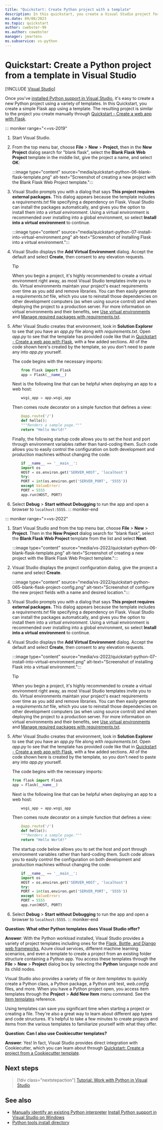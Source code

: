 ```yaml
---
title: "Quickstart: Create Python project with a template"
description: In this quickstart, you create a Visual Studio project for Python by using the built-in template for a basic Flask application.
ms.date: 09/08/2023
ms.topic: quickstart
author: cwebster-99
ms.author: cowebster
manager: jmartens
ms.subservice: vs-python
---
```


# Quickstart: Create a Python project from a template in Visual Studio

[!INCLUDE [Visual Studio](~/includes/applies-to-version/vs-windows-only.md)]

Once you've [installed Python support in Visual Studio](installing-python-support-in-visual-studio.md), it's easy to create a new Python project using a variety of templates. In this Quickstart, you create a simple Flask app using a template. The resulting project is similar to the project you create manually through [Quickstart - Create a web app with Flask](../ide/quickstart-python.md).

::: moniker range="<=vs-2019"

1. Start Visual Studio.
1. From the top menu bar, choose **File** > **New** > **Project**, then in the **New Project** dialog search for "blank flask", select the **Blank Flask Web Project** template in the middle list, give the project a name, and select **OK**:

   :::image type="content" source="media/quickstart-python-06-blank-flask-template.png" alt-text="Screenshot of creating a new project with the Blank Flask Web Project template.":::

1. Visual Studio prompts you with a dialog that says **This project requires external packages.** This dialog appears because the template includes a _requirements.txt_ file specifying a dependency on Flask. Visual Studio can install the packages automatically, and gives you the option to install them into a _virtual environment_. Using a virtual environment is recommended over installing into a global environment, so select **Install into a virtual environment** to continue.

   :::image type="content" source="media/quickstart-python-07-install-into-virtual-environment.png" alt-text="Screenshot of installing Flask into a virtual environment.":::

1. Visual Studio displays the **Add Virtual Environment** dialog. Accept the default and select **Create**, then consent to any elevation requests.

   > [!Tip]
   > When you begin a project, it's highly recommended to create a virtual environment right away, as most Visual Studio templates invite you to do. Virtual environments maintain your project's exact requirements over time as you add and remove libraries. You can then easily generate a _requirements.txt_ file, which you use to reinstall those dependencies on other development computers (as when using source control) and when deploying the project to a production server. For more information on virtual environments and their benefits, see [Use virtual environments](../python/selecting-a-python-environment-for-a-project.md#use-virtual-environments) and [Manage required packages with requirements.txt](../python/managing-required-packages-with-requirements-txt.md).

1. After Visual Studio creates that environment, look in **Solution Explorer** to see that you have an _app.py_ file along with _requirements.txt_. Open _app.py_ to see that the template has provided code like that in [Quickstart - Create a web app with Flask](../ide/quickstart-python.md), with a few added sections. All of the code shown here's created by the template, so you don't need to paste any into _app.py_ yourself.

   The code begins with the necessary imports:

   ```python
       from flask import Flask
       app = Flask(__name__)
   ```

   Next is the following line that can be helpful when deploying an app to a web host:

   ```python
       wsgi_app = app.wsgi_app
   ```

   Then comes route decorator on a simple function that defines a view:

   ```python
       @app.route('/')
       def hello():
       """Renders a sample page."""
       return "Hello World!"
   ```

   Finally, the following startup code allows you to set the host and port through environment variables rather than hard-coding them. Such code allows you to easily control the configuration on both development and production machines without changing the code:

   ```python
       if __name__ == '__main__':
       import os
       HOST = os.environ.get('SERVER_HOST', 'localhost')
       try:
       PORT = int(os.environ.get('SERVER_PORT', '5555'))
       except ValueError:
       PORT = 5555
       app.run(HOST, PORT)
   ```

1. Select **Debug** > **Start without Debugging** to run the app and open a browser to `localhost:5555`.
   ::: moniker-end

::: moniker range=">=vs-2022"

1. Start Visual Studio and from the top menu bar, choose **File** > **New** > **Project**. Then in the **New Project** dialog search for "blank flask", select the **Blank Flask Web Project** template from the list and select **Next**.

   :::image type="content" source="media/vs-2022/quickstart-python-06-blank-flask-template.png" alt-text="Screenshot of creating a new project with the Blank Flask Web Project template.":::

1. Visual Studio displays the project configuration dialog, give the project a name and select **Create**.

   :::image type="content" source="media/vs-2022/quickstart-python-065-blank-flask-project-config.png" alt-text="Screenshot of configure the new project fields with a name and desired location.":::

1. Visual Studio prompts you with a dialog that says **This project requires external packages.** This dialog appears because the template includes a _requirements.txt_ file specifying a dependency on Flask. Visual Studio can install the packages automatically, and gives you the option to install them into a _virtual environment_. Using a virtual environment is recommended over installing into a global environment, so select **Install into a virtual environment** to continue.

1. Visual Studio displays the **Add Virtual Environment** dialog. Accept the default and select **Create**, then consent to any elevation requests.

   :::image type="content" source="media/vs-2022/quickstart-python-07-install-into-virtual-environment.png" alt-text="Screenshot of installing Flask into a virtual environment.":::

   > [!Tip]
   > When you begin a project, it's highly recommended to create a virtual environment right away, as most Visual Studio templates invite you to do. Virtual environments maintain your project's exact requirements over time as you add and remove libraries. You can then easily generate a _requirements.txt_ file, which you use to reinstall those dependencies on other development computers (as when using source control) and when deploying the project to a production server. For more information on virtual environments and their benefits, see [Use virtual environments](../python/selecting-a-python-environment-for-a-project.md#use-virtual-environments) and [Manage required packages with requirements.txt](../python/managing-required-packages-with-requirements-txt.md).

1. After Visual Studio creates that environment, look in **Solution Explorer** to see that you have an _app.py_ file along with _requirements.txt_. Open _app.py_ to see that the template has provided code like that in [Quickstart - Create a web app with Flask](../ide/quickstart-python.md), with a few added sections. All of the code shown here is created by the template, so you don't need to paste any into _app.py_ yourself.

   The code begins with the necessary imports:

   ```python
   from flask import Flask
   app = Flask(__name__)
   ```

   Next is the following line that can be helpful when deploying an app to a web host:

   ```python
       wsgi_app = app.wsgi_app
   ```

   Then comes route decorator on a simple function that defines a view:

   ```python
       @app.route('/')
       def hello():
       """Renders a sample page."""
       return "Hello World!"
   ```

   The startup code below allows you to set the host and port through environment variables rather than hard-coding them. Such code allows you to easily control the configuration on both development and production machines without changing the code:

   ```python
       if __name__ == '__main__':
       import os
       HOST = os.environ.get('SERVER_HOST', 'localhost')
       try:
       PORT = int(os.environ.get('SERVER_PORT', '5555'))
       except ValueError:
       PORT = 5555
       app.run(HOST, PORT)
   ```

1. Select **Debug** > **Start without Debugging** to run the app and open a browser to `localhost:5555`.
   ::: moniker-end

**Question: What other Python templates does Visual Studio offer?**

**Answer**: With the Python workload installed, Visual Studio provides a variety of project templates including ones for the [Flask, Bottle, and Django web frameworks](../python/python-web-application-project-templates.md), Azure cloud services, different machine learning scenarios, and even a template to create a project from an existing folder structure containing a Python app. You access these templates through the **File** > **New** > **Project** dialog box by selecting the **Python** language node and its child nodes.

Visual Studio also provides a variety of file or _item templates_ to quickly create a Python class, a Python package, a Python unit test, _web.config_ files, and more. When you have a Python project open, you access item templates through the **Project** > **Add New Item** menu command. See the [item templates](python-item-templates.md) reference.

Using templates can save you significant time when starting a project or creating a file. They're also a great way to learn about different app types and code structures. It's helpful to take a few minutes to create projects and items from the various templates to familiarize yourself with what they offer.

**Question: Can I also use Cookiecutter templates?**

**Answer**: Yes! In fact, Visual Studio provides direct integration with Cookiecutter, which you can learn about through [Quickstart: Create a project from a Cookiecutter template](../python/quickstart-04-python-in-visual-studio-project-from-cookiecutter.md).

## Next steps

> [!div class="nextstepaction"]
> [Tutorial: Work with Python in Visual Studio](tutorial-working-with-python-in-visual-studio-step-01-create-project.md)

## See also

- [Manually identify an existing Python interpreter](managing-python-environments-in-visual-studio.md#manually-identify-an-existing-environment)
  [Install Python support in Visual Studio on Windows](installing-python-support-in-visual-studio.md#how-to-install-python-support-in-visual-studio-on-windows)
- [Python tools install directory](installing-python-support-in-visual-studio.md#install-locations)
